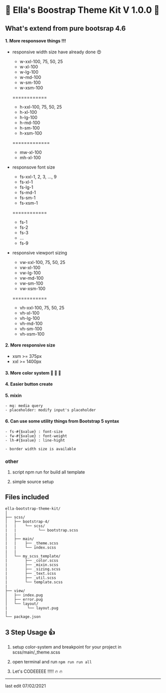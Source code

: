 # :clap: Ella's Boostrap Theme Kit V 1.0.0 :clap:
 
## What's extend from pure bootsrap 4.6
#### 1. More responsove things !!!
  - responsive width size have already done :heart_eyes:
  
    - w-xxl-100, 75, 50, 25
    - w-xl-100
    - w-lg-100
    - w-md-100
    - w-sm-100
    - w-xsm-100
    
    ============
    
    - h-xxl-100, 75, 50, 25
    - h-xl-100
    - h-lg-100
    - h-md-100
    - h-sm-100
    - h-xsm-100
        
    =============
    
    - mw-xl-100
    - mh-xl-100
    
  - responsove font size
    
    - fs-xxl-1, 2, 3, ..., 9
    - fs-xl-1
    - fs-lg-1
    - fs-md-1
    - fs-sm-1
    - fs-xsm-1
    
     ============
    
    - fs-1
    - fs-2
    - fs-3
    - ... 
    - fs-9
  
  - responsive viewport sizing
    
    - vw-xxl-100, 75, 50, 25
    - vw-xl-100
    - vw-lg-100
    - vw-md-100
    - vw-sm-100
    - vw-xsm-100
    
     ============
    
    - vh-xxl-100, 75, 50, 25
    - vh-xl-100
    - vh-lg-100
    - vh-md-100
    - vh-sm-100
    - vh-xsm-100      

#### 2. More responsive size
  - xsm >= 375px
  - xxl >= 1400px

#### 3. More color system :rainbow: :rainbow: :rainbow: 

#### 4. Easier button create

#### 5. mixin
    - mq: media query
    - placeholder: modify input's placeholder

#### 6. Can use some utility things from Bootstrap 5 syntax
    - fs-#{$value} : font-size
    - fw-#{$value} : font-weight
    - lh-#{$value} : line-hight

    - border width size is available
    
### other
1. script npm run for build all template

2. simple source setup

## Files included

```
ella-bootstrap-theme-kit/
│   
├── scss/
│   ├── bootstrap-4/
|   |    └── scss/
|   |          └── bootstrap.scss
|   |
│   ├── main/
|   |    ├── _theme.scss
|   |    └── index.scss
|   |         
│   └── my_scss_template/
|        ├── _color.scss
|        ├── _mixin.scss
|        ├── _sizing.scss
|        ├── _text.scss
|        ├── _util.scss
|        └── template.scss
|              
├── view/
│   ├── index.pug
│   ├── error.pug
│   └── layout/
|         └── layout.pug
|
└── package.json
```

## 3 Step Usage :+1:

1. setup color-system and breakpoint for your project in scss/main/_theme.scss

2. open terminal and run ``npm run run all``

3. Let's CODEEEEE !!!!! :fire: :fire:

---

last edit 07/02/2021
